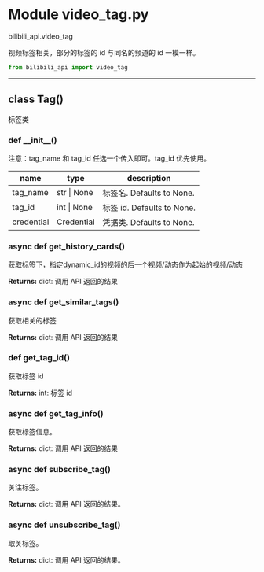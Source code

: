 # Module video_tag.py


bilibili_api.video_tag

视频标签相关，部分的标签的 id 与同名的频道的 id 一模一样。


``` python
from bilibili_api import video_tag
```

---

## class Tag()

标签类




### def \_\_init\_\_()

注意：tag_name 和 tag_id 任选一个传入即可。tag_id 优先使用。


| name | type | description |
| - | - | - |
| tag_name | str \| None | 标签名. Defaults to None. |
| tag_id | int \| None | 标签 id. Defaults to None. |
| credential | Credential | 凭据类. Defaults to None. |


### async def get_history_cards()

获取标签下，指定dynamic_id的视频的后一个视频/动态作为起始的视频/动态



**Returns:** dict: 调用 API 返回的结果




### async def get_similar_tags()

获取相关的标签



**Returns:** dict: 调用 API 返回的结果




### def get_tag_id()

获取标签 id



**Returns:** int: 标签 id




### async def get_tag_info()

获取标签信息。



**Returns:** dict: 调用 API 返回的结果




### async def subscribe_tag()

关注标签。



**Returns:** dict: 调用 API 返回的结果。




### async def unsubscribe_tag()

取关标签。



**Returns:** dict: 调用 API 返回的结果。





